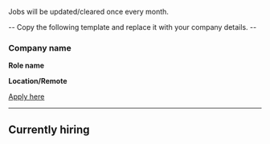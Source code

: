 Jobs will be updated/cleared once every month. 

-- Copy the following template and replace it with your company details. --
### Company name

**Role name**

**Location/Remote**

[Apply here](https://www.link-to-your-job-posting.com)

____

## Currently hiring 